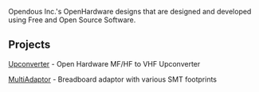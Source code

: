 Opendous Inc.'s OpenHardware designs that are designed and developed using Free and Open Source Software.

## Projects ##

[Upconverter](http://www.opendous.org/Upconverter) - Open Hardware MF/HF to VHF Upconverter

[MultiAdaptor](http://code.google.com/p/opendous/wiki/MultiAdaptor) - Breadboard adaptor with various SMT footprints